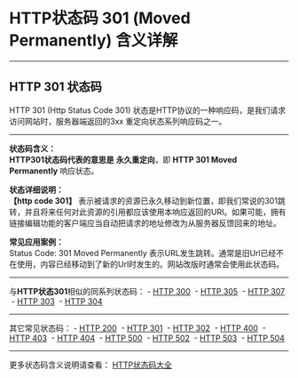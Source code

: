 # HTTP状态码 301 (Moved Permanently) 含义详解

---

## HTTP 301 状态码

HTTP 301 (Http Status Code 301) 状态是HTTP协议的一种响应码，是我们请求访问网站时，服务器端返回的3xx 重定向状态系列响应码之一。

---

**状态码含义：**  
**HTTP301状态码代表的意思是** **永久重定向**，即 **HTTP 301 Moved Permanently** 响应状态。

**状态详细说明：**  
**【http code 301】** 表示被请求的资源已永久移动到新位置，即我们常说的301跳转，并且将来任何对此资源的引用都应该使用本响应返回的URI。如果可能，拥有链接编辑功能的客户端应当自动把请求的地址修改为从服务器反馈回来的地址。

**常见应用案例：**  
Status Code: 301 Moved Permanently 表示URL发生跳转。通常是旧Url已经不在使用，内容已经移动到了新的Url时发生的。网站改版时通常会使用此状态码。

  

---

与**HTTP状态301**相似的同系列状态码： - [HTTP 300](https://seo.juziseo.com/doc/http_code/300 "HTTP 300详细说明")
 - [HTTP 305](https://seo.juziseo.com/doc/http_code/305 "HTTP 305详细说明")
 - [HTTP 307](https://seo.juziseo.com/doc/http_code/307 "HTTP 307详细说明")
 - [HTTP 303](https://seo.juziseo.com/doc/http_code/303 "HTTP 303详细说明")
 - [HTTP 304](https://seo.juziseo.com/doc/http_code/304 "HTTP 304详细说明")

---

其它常见状态码： - [HTTP 200](https://seo.juziseo.com/doc/http_code/200 "HTTP 200详细说明")
 - [HTTP 301](https://seo.juziseo.com/doc/http_code/301 "HTTP 301详细说明")
 - [HTTP 302](https://seo.juziseo.com/doc/http_code/302 "HTTP 302详细说明")
 - [HTTP 400](https://seo.juziseo.com/doc/http_code/400 "HTTP 400详细说明")
 - [HTTP 403](https://seo.juziseo.com/doc/http_code/403 "HTTP 403详细说明")
 - [HTTP 404](https://seo.juziseo.com/doc/http_code/404 "HTTP 404详细说明")
 - [HTTP 500](https://seo.juziseo.com/doc/http_code/500 "HTTP 500详细说明")
 - [HTTP 502](https://seo.juziseo.com/doc/http_code/502 "HTTP 502详细说明")
 - [HTTP 503](https://seo.juziseo.com/doc/http_code/503 "HTTP 503详细说明")
 - [HTTP 504](https://seo.juziseo.com/doc/http_code/504 "HTTP 504详细说明")

---

更多状态码含义说明请查看： [HTTP状态码大全](https://seo.juziseo.com/doc/http_code/)